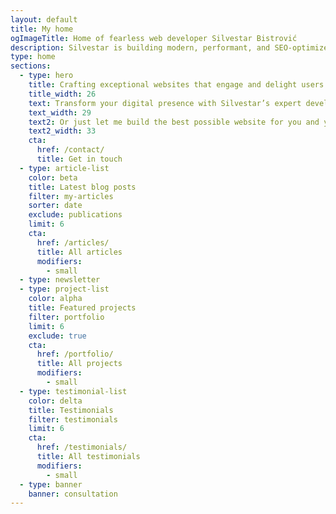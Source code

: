 ```yaml
---
layout: default
title: My home
ogImageTitle: Home of fearless web developer Silvestar Bistrović
description: Silvestar is building modern, performant, and SEO-optimized websites since 2012 using the best coding practices to deliver the best experience for every user.
type: home
sections:
  - type: hero
    title: Crafting exceptional websites that engage and delight users since 2012
    title_width: 26
    text: Transform your digital presence with Silvestar’s expert development services.
    text_width: 29
    text2: Or just let me build the best possible website for you and your business.
    text2_width: 33
    cta:
      href: /contact/
      title: Get in touch
  - type: article-list
    color: beta
    title: Latest blog posts
    filter: my-articles
    sorter: date
    exclude: publications
    limit: 6
    cta:
      href: /articles/
      title: All articles
      modifiers:
        - small
  - type: newsletter
  - type: project-list
    color: alpha
    title: Featured projects
    filter: portfolio
    limit: 6
    exclude: true
    cta:
      href: /portfolio/
      title: All projects
      modifiers:
        - small
  - type: testimonial-list
    color: delta
    title: Testimonials
    filter: testimonials
    limit: 6
    cta:
      href: /testimonials/
      title: All testimonials
      modifiers:
        - small
  - type: banner
    banner: consultation
---
```

